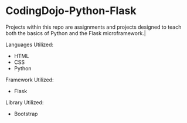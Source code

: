 # CodingDojo-Python-Flask

Projects within this repo are assignments and projects designed to teach both the basics of Python and the Flask microframework.|

Languages Utilized:
<ul>
  <li>HTML</li>
  <li>CSS</li>
  <li>Python</li>
</ul>

Framework Utilized:
<ul>
  <li>Flask</li>
</ul>

Library Utilized:
<ul>
  <li>Bootstrap</li>
</ul>
